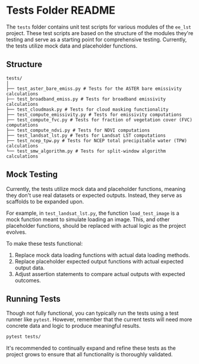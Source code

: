 # Tests Folder README

The `tests` folder contains unit test scripts for various modules of the `ee_lst` project. These test scripts are based on the structure of the modules they're testing and serve as a starting point for comprehensive testing. Currently, the tests utilize mock data and placeholder functions.

## Structure

```
tests/
│
├── test_aster_bare_emiss.py # Tests for the ASTER bare emissivity calculations
├── test_broadband_emiss.py # Tests for broadband emissivity calculations
├── test_cloudmask.py # Tests for cloud masking functionality
├── test_compute_emissivity.py # Tests for emissivity computations
├── test_compute_fvc.py # Tests for fraction of vegetation cover (FVC) computations
├── test_compute_ndvi.py # Tests for NDVI computations
├── test_landsat_lst.py # Tests for Landsat LST computations
├── test_ncep_tpw.py # Tests for NCEP total precipitable water (TPW) calculations
└── test_smw_algorithm.py # Tests for split-window algorithm calculations
```


## Mock Testing

Currently, the tests utilize mock data and placeholder functions, meaning they don't use real datasets or expected outputs. Instead, they serve as scaffolds to be expanded upon. 

For example, in `test_landsat_lst.py`, the function `load_test_image` is a mock function meant to simulate loading an image. This, and other placeholder functions, should be replaced with actual logic as the project evolves.

To make these tests functional:

1. Replace mock data loading functions with actual data loading methods.
2. Replace placeholder expected output functions with actual expected output data.
3. Adjust assertion statements to compare actual outputs with expected outcomes.

## Running Tests

Though not fully functional, you can typically run the tests using a test runner like `pytest`. However, remember that the current tests will need more concrete data and logic to produce meaningful results.

```bash
pytest tests/
```

It's recommended to continually expand and refine these tests as the project grows to ensure that all functionality is thoroughly validated.